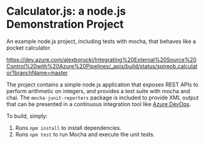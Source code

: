 Calculator.js: a node.js Demonstration Project
==============================================
An example node.js project, including tests with mocha, that behaves like
a pocket calculator.

https://dev.azure.com/alexborucki/Integrating%20External%20Source%20Control%20with%20Azure%20Pipelines/_apis/build/status/spireob.calculator?branchName=master

The project contains a simple node.js application that exposes REST APIs
to perform arithmetic on integers, and provides a test suite with mocha
and chai.  The `mocha-junit-reporters` package is included to provide XML
output that can be presented in a continuous integration tool like
[Azure DevOps](https://azure.com/devops).

To build, simply:

1. Runs `npm install` to install dependencies.
2. Runs `npm test` to run Mocha and execute the unit tests.

